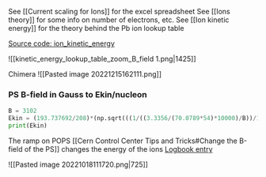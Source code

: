 See [[Current scaling for Ions]] for the excel spreadsheet
See [[Ions theory]] for some info on number of electrons, etc.
See [[Ion kinetic energy]] for the theory behind the Pb ion lookup table

[Source code: ion_kinetic_energy](https://gitlab.cern.ch/eljohnso/quad-scan-east/-/blob/master/ion_kinetic_energy.ipynb)

![[kinetic_energy_lookup_table_zoom_B_field 1.png|1425]]

Chimera
![[Pasted image 20221215162111.png]]

### PS B-field in Gauss to Ekin/nucleon

```python
B = 3102
Ekin = (193.737692/208)*(np.sqrt(((1/((3.3356/(70.0789*54)*10000)/B))/193.737692)**2+1)-1)
print(Ekin)
```


The ramp on POPS [[Cern Control Center Tips and Tricks#Change the B-field of the PS]] changes the energy of the ions
[Logbook entry](https://logbook.cern.ch/elogbook-server/GET/showEventInLogbook/3635313)

![[Pasted image 20221018111720.png|725]]


